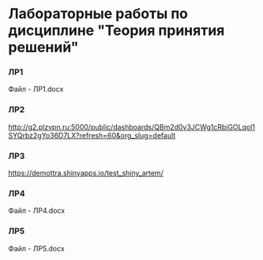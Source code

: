 # Лабораторные работы по дисциплине "Теория принятия решений"

### ЛР1
Файл - ЛР1.docx


### ЛР2
http://g2.plzvpn.ru:5000/public/dashboards/QBm2d0v3JCWg1cRbiGOLqol1SYQrbz2gYo36D7LX?refresh=60&org_slug=default


### ЛР3
https://demottra.shinyapps.io/test_shiny_artem/


### ЛР4
Файл - ЛР4.docx


### ЛР5
Файл - ЛР5.docx
